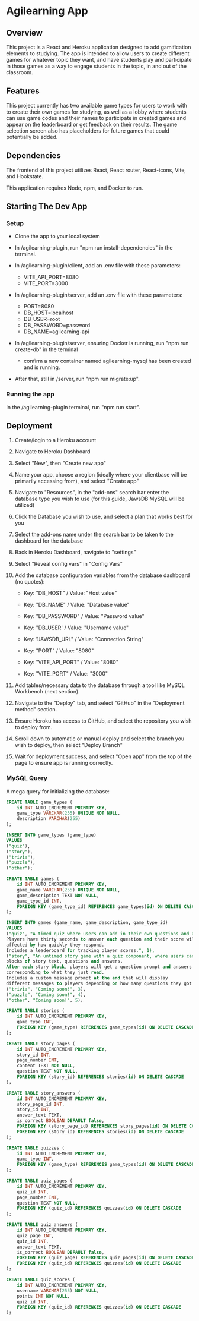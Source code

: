 # Agilearning App

## Overview

This project is a React and Heroku application designed to add gamification elements to studying. The app is intended to allow users to create different games for whatever topic they want, and have students play and participate in those games as a way to engage students in the topic, in and out of the classroom.

## Features

This project currently has two available game types for users to work with to create their own games for studying, as well as a lobby where students can use game codes and their names to participate in created games and appear on the leaderboard or get feedback on their results. The game selection screen also has placeholders for future games that could potentially be added.

## Dependencies

The frontend of this project utilizes React, React router, React-icons, Vite, and Hookstate.

This application requires Node, npm, and Docker to run.

## Starting The Dev App

### Setup

- Clone the app to your local system
- In /agilearning-plugin, run "npm run install-dependencies" in the terminal.
- In /agilearning-plugin/client, add an .env file with these parameters:

  - VITE_API_PORT=8080
  - VITE_PORT=3000

- In /agilearning-plugin/server, add an .env file with these parameters:

  - PORT=8080
  - DB_HOST=localhost
  - DB_USER=root
  - DB_PASSWORD=password
  - DB_NAME=agilearning-api

- In /agilearning-plugin/server, ensuring Docker is running, run "npm run create-db" in the terminal
  - confirm a new container named agilearning-mysql has been created and is running.
- After that, still in /server, run "npm run migrate:up".

### Running the app

In the /agilearning-plugin terminal, run "npm run start".

## Deployment

1. Create/login to a Heroku account
1. Navigate to Heroku Dashboard
1. Select "New", then "Create new app"
1. Name your app, choose a region (ideally where your clientbase will be primarily accessing from), and select "Create app"
1. Navigate to "Resources", in the "add-ons" search bar enter the database type you wish to use (for this guide, JawsDB MySQL will be utilized)
1. Click the Database you wish to use, and select a plan that works best for you
1. Select the add-ons name under the search bar to be taken to the dashboard for the database
1. Back in Heroku Dashboard, navigate to "settings"
1. Select "Reveal config vars" in "Config Vars"
1. Add the database configuration variables from the database dashboard (no quotes):

   - Key: "DB_HOST" / Value: "Host value"

   - Key: "DB_NAME" / Value: "Database value"
   - Key: "DB_PASSWORD" / Value: "Password value"
   - Key: "DB_USER' / Value: "Username value"
   - Key: "JAWSDB_URL" / Value: "Connection String"
   - Key: "PORT" / Value: "8080"
   - Key: "VITE_API_PORT" / Value: "8080"
   - Key: "VITE_PORT" / Value: "3000"

1. Add tables/necessary data to the database through a tool like MySQL Workbench (next section).
1. Navigate to the "Deploy" tab, and select "GitHub" in the "Deployment method" section.
1. Ensure Heroku has access to GitHub, and select the repository you wish to deploy from.
1. Scroll down to automatic or manual deploy and select the branch you wish to deploy, then select "Deploy Branch"
1. Wait for deployment success, and select "Open app" from the top of the page to ensure app is running correctly.

### MySQL Query

A mega query for initializing the database:

```sql
CREATE TABLE game_types (
    id INT AUTO_INCREMENT PRIMARY KEY,
    game_type VARCHAR(255) UNIQUE NOT NULL,
    description VARCHAR(255)
);

INSERT INTO game_types (game_type)
VALUES
("quiz"),
("story"),
("trivia"),
("puzzle"),
("other");

CREATE TABLE games (
    id INT AUTO_INCREMENT PRIMARY KEY,
    game_name VARCHAR(255) UNIQUE NOT NULL,
    game_description TEXT NOT NULL,
    game_type_id INT,
    FOREIGN KEY (game_type_id) REFERENCES game_types(id) ON DELETE CASCADE
);

INSERT INTO games (game_name, game_description, game_type_id)
VALUES
("quiz", "A timed quiz where users can add in their own questions and answers.
Players have thirty seconds to answer each question and their score will be
affected by how quickly they respond.
Includes a leaderboard for tracking player scores.", 1),
("story", "An untimed story game with a quiz component, where users can add in
blocks of story text, questions and answers.
After each story block, players will get a question prompt and answers
corresponding to what they just read.
Includes a custom message prompt at the end that will display
different messages to players depending on how many questions they got right.", 2),
("trivia", "Coming soon!", 3),
("puzzle", "Coming soon!", 4),
("other", "Coming soon!", 5);

CREATE TABLE stories (
    id INT AUTO_INCREMENT PRIMARY KEY,
    game_type INT,
    FOREIGN KEY (game_type) REFERENCES game_types(id) ON DELETE CASCADE
);

CREATE TABLE story_pages (
    id INT AUTO_INCREMENT PRIMARY KEY,
    story_id INT,
    page_number INT,
    content TEXT NOT NULL,
    question TEXT NOT NULL,
    FOREIGN KEY (story_id) REFERENCES stories(id) ON DELETE CASCADE
);

CREATE TABLE story_answers (
    id INT AUTO_INCREMENT PRIMARY KEY,
    story_page_id INT,
    story_id INT,
    answer_text TEXT,
    is_correct BOOLEAN DEFAULT false,
    FOREIGN KEY (story_page_id) REFERENCES story_pages(id) ON DELETE CASCADE,
    FOREIGN KEY (story_id) REFERENCES stories(id) ON DELETE CASCADE
);

CREATE TABLE quizzes (
    id INT AUTO_INCREMENT PRIMARY KEY,
    game_type INT,
    FOREIGN KEY (game_type) REFERENCES game_types(id) ON DELETE CASCADE
);

CREATE TABLE quiz_pages (
    id INT AUTO_INCREMENT PRIMARY KEY,
    quiz_id INT,
    page_number INT,
    question TEXT NOT NULL,
    FOREIGN KEY (quiz_id) REFERENCES quizzes(id) ON DELETE CASCADE
);

CREATE TABLE quiz_answers (
    id INT AUTO_INCREMENT PRIMARY KEY,
    quiz_page INT,
    quiz_id INT,
    answer_text TEXT,
    is_correct BOOLEAN DEFAULT false,
    FOREIGN KEY (quiz_page) REFERENCES quiz_pages(id) ON DELETE CASCADE,
    FOREIGN KEY (quiz_id) REFERENCES quizzes(id) ON DELETE CASCADE
);

CREATE TABLE quiz_scores (
    id INT AUTO_INCREMENT PRIMARY KEY,
    username VARCHAR(255) NOT NULL,
    points INT NOT NULL,
    quiz_id INT,
    FOREIGN KEY (quiz_id) REFERENCES quizzes(id) ON DELETE CASCADE
);
```
